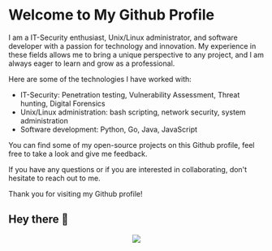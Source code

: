 # Welcome to My Github Profile

I am a IT-Security enthusiast, Unix/Linux administrator, and software developer with a passion for technology and innovation. My experience in these fields allows me to bring a unique perspective to any project, and I am always eager to learn and grow as a professional.

Here are some of the technologies I have worked with:

* IT-Security: Penetration testing, Vulnerability Assessment, Threat hunting, Digital Forensics
* Unix/Linux administration: bash scripting, network security, system administration
* Software development: Python, Go, Java, JavaScript

You can find some of my open-source projects on this Github profile, feel free to take a look and give me feedback.

If you have any questions or if you are interested in collaborating, don't hesitate to reach out to me.

Thank you for visiting my Github profile!

## Hey there :wave: 
<p align="center">
    <img src="https://github-readme-stats.vercel.app/api/top-langs/?username=Eutectico&&theme=dark&layout=compact">
  <br>

</p>
